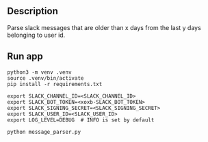 
## Description

Parse slack messages that are older than x days from the last y days belonging to user id.

## Run app

```
python3 -m venv .venv
source .venv/bin/activate
pip install -r requirements.txt

export SLACK_CHANNEL_ID=<SLACK_CHANNEL_ID>
export SLACK_BOT_TOKEN=<xoxb-SLACK_BOT_TOKEN>
export SLACK_SIGNING_SECRET=<SLACK_SIGNING_SECRET>
export SLACK_USER_ID=<SLACK_USER_ID>
export LOG_LEVEL=DEBUG  # INFO is set by default

python message_parser.py
```
